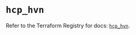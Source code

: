 # `hcp_hvn`

Refer to the Terraform Registry for docs: [`hcp_hvn`](https://registry.terraform.io/providers/hashicorp/hcp/0.108.0/docs/resources/hvn).
